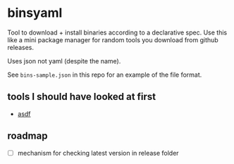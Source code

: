# binsyaml

Tool to download + install binaries according to a declarative spec. Use this like a mini package manager for random tools you download from github releases.

Uses json not yaml (despite the name).

See `bins-sample.json` in this repo for an example of the file format.

## tools I should have looked at first

- [asdf](https://asdf-vm.com/guide/introduction.html#why-use-asdf)

## roadmap

- [ ] mechanism for checking latest version in release folder
